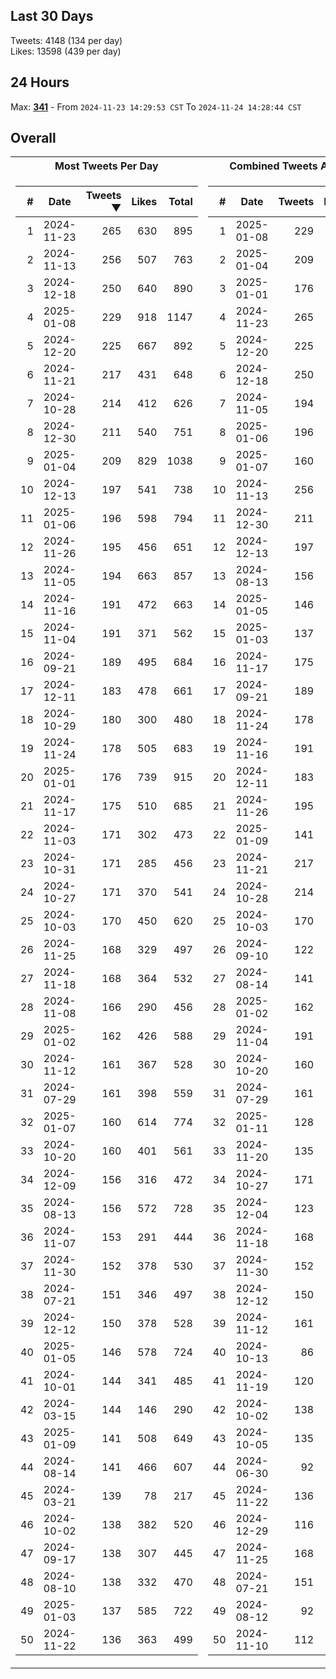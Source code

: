 ## Last 30 Days
Tweets: 4148 (134 per day)\
Likes: 13598 (439 per day)

## 24 Hours
Max: [**341**](../misc/most-tweets_24-hr.csv) - From `2024-11-23 14:29:53 CST` To `2024-11-24 14:28:44 CST`

## Overall
<table>
<tr><th>Most Tweets Per Day</th><th>Combined Tweets And Likes</th></tr><tr><td>


|#|Date|Tweets ▼|Likes|Total|
|--:|--|--:|--:|--:|
|1|2024-11-23|265|630|895|
|2|2024-11-13|256|507|763|
|3|2024-12-18|250|640|890|
|4|2025-01-08|229|918|1147|
|5|2024-12-20|225|667|892|
|6|2024-11-21|217|431|648|
|7|2024-10-28|214|412|626|
|8|2024-12-30|211|540|751|
|9|2025-01-04|209|829|1038|
|10|2024-12-13|197|541|738|
|11|2025-01-06|196|598|794|
|12|2024-11-26|195|456|651|
|13|2024-11-05|194|663|857|
|14|2024-11-16|191|472|663|
|15|2024-11-04|191|371|562|
|16|2024-09-21|189|495|684|
|17|2024-12-11|183|478|661|
|18|2024-10-29|180|300|480|
|19|2024-11-24|178|505|683|
|20|2025-01-01|176|739|915|
|21|2024-11-17|175|510|685|
|22|2024-11-03|171|302|473|
|23|2024-10-31|171|285|456|
|24|2024-10-27|171|370|541|
|25|2024-10-03|170|450|620|
|26|2024-11-25|168|329|497|
|27|2024-11-18|168|364|532|
|28|2024-11-08|166|290|456|
|29|2025-01-02|162|426|588|
|30|2024-11-12|161|367|528|
|31|2024-07-29|161|398|559|
|32|2025-01-07|160|614|774|
|33|2024-10-20|160|401|561|
|34|2024-12-09|156|316|472|
|35|2024-08-13|156|572|728|
|36|2024-11-07|153|291|444|
|37|2024-11-30|152|378|530|
|38|2024-07-21|151|346|497|
|39|2024-12-12|150|378|528|
|40|2025-01-05|146|578|724|
|41|2024-10-01|144|341|485|
|42|2024-03-15|144|146|290|
|43|2025-01-09|141|508|649|
|44|2024-08-14|141|466|607|
|45|2024-03-21|139|78|217|
|46|2024-10-02|138|382|520|
|47|2024-09-17|138|307|445|
|48|2024-08-10|138|332|470|
|49|2025-01-03|137|585|722|
|50|2024-11-22|136|363|499|

</td><td>


|#|Date|Tweets|Likes|Total ▼|
|--:|--|--:|--:|--:|
|1|2025-01-08|229|918|1147|
|2|2025-01-04|209|829|1038|
|3|2025-01-01|176|739|915|
|4|2024-11-23|265|630|895|
|5|2024-12-20|225|667|892|
|6|2024-12-18|250|640|890|
|7|2024-11-05|194|663|857|
|8|2025-01-06|196|598|794|
|9|2025-01-07|160|614|774|
|10|2024-11-13|256|507|763|
|11|2024-12-30|211|540|751|
|12|2024-12-13|197|541|738|
|13|2024-08-13|156|572|728|
|14|2025-01-05|146|578|724|
|15|2025-01-03|137|585|722|
|16|2024-11-17|175|510|685|
|17|2024-09-21|189|495|684|
|18|2024-11-24|178|505|683|
|19|2024-11-16|191|472|663|
|20|2024-12-11|183|478|661|
|21|2024-11-26|195|456|651|
|22|2025-01-09|141|508|649|
|23|2024-11-21|217|431|648|
|24|2024-10-28|214|412|626|
|25|2024-10-03|170|450|620|
|26|2024-09-10|122|495|617|
|27|2024-08-14|141|466|607|
|28|2025-01-02|162|426|588|
|29|2024-11-04|191|371|562|
|30|2024-10-20|160|401|561|
|31|2024-07-29|161|398|559|
|32|2025-01-11|128|426|554|
|33|2024-11-20|135|412|547|
|34|2024-10-27|171|370|541|
|35|2024-12-04|123|410|533|
|36|2024-11-18|168|364|532|
|37|2024-11-30|152|378|530|
|38|2024-12-12|150|378|528|
|39|2024-11-12|161|367|528|
|40|2024-10-13|86|438|524|
|41|2024-11-19|120|402|522|
|42|2024-10-02|138|382|520|
|43|2024-10-05|135|382|517|
|44|2024-06-30|92|413|505|
|45|2024-11-22|136|363|499|
|46|2024-12-29|116|381|497|
|47|2024-11-25|168|329|497|
|48|2024-07-21|151|346|497|
|49|2024-08-12|92|404|496|
|50|2024-11-10|112|375|487|

</td><tr>
</table>

